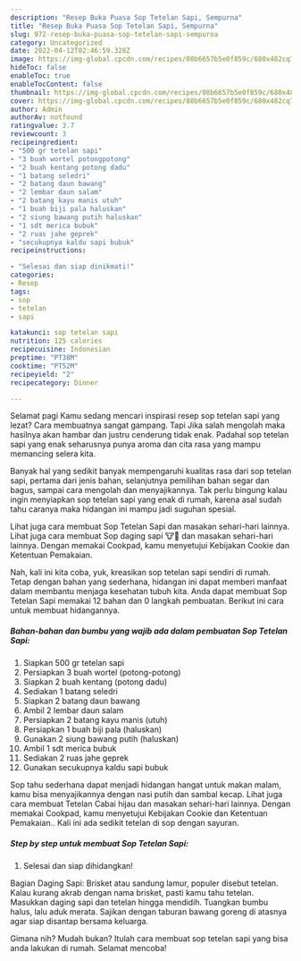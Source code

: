 ```yaml
---
description: "Resep Buka Puasa Sop Tetelan Sapi, Sempurna"
title: "Resep Buka Puasa Sop Tetelan Sapi, Sempurna"
slug: 972-resep-buka-puasa-sop-tetelan-sapi-sempurna
category: Uncategorized
date: 2022-04-12T02:46:59.328Z
image: https://img-global.cpcdn.com/recipes/08b6657b5e0f859c/680x482cq70/sop-tetelan-sapi-foto-resep-utama.jpg
hideToc: false
enableToc: true
enableTocContent: false
thumbnail: https://img-global.cpcdn.com/recipes/08b6657b5e0f859c/680x482cq70/sop-tetelan-sapi-foto-resep-utama.jpg
cover: https://img-global.cpcdn.com/recipes/08b6657b5e0f859c/680x482cq70/sop-tetelan-sapi-foto-resep-utama.jpg
author: Admin
authorAv: notfound
ratingvalue: 3.7
reviewcount: 3
recipeingredient:
- "500 gr tetelan sapi"
- "3 buah wortel potongpotong"
- "2 buah kentang potong dadu"
- "1 batang seledri"
- "2 batang daun bawang"
- "2 lembar daun salam"
- "2 batang kayu manis utuh"
- "1 buah biji pala haluskan"
- "2 siung bawang putih haluskan"
- "1 sdt merica bubuk"
- "2 ruas jahe geprek"
- "secukupnya kaldu sapi bubuk"
recipeinstructions:

- "Selesai dan siap dinikmati!"
categories:
- Resep
tags:
- sop
- tetelan
- sapi

katakunci: sop tetelan sapi 
nutrition: 125 calories
recipecuisine: Indonesian
preptime: "PT38M"
cooktime: "PT52M"
recipeyield: "2"
recipecategory: Dinner

---
```



Selamat pagi Kamu sedang mencari inspirasi resep sop tetelan sapi yang lezat? Cara membuatnya sangat gampang. Tapi Jika salah mengolah maka hasilnya akan hambar dan justru cenderung tidak enak. Padahal sop tetelan sapi yang enak seharusnya punya aroma dan cita rasa yang mampu memancing selera kita.


Banyak hal yang sedikit banyak mempengaruhi kualitas rasa dari sop tetelan sapi, pertama dari jenis bahan, selanjutnya pemilihan bahan segar dan bagus, sampai cara mengolah dan menyajikannya. Tak perlu bingung kalau ingin menyiapkan sop tetelan sapi yang enak di rumah, karena asal sudah tahu caranya maka hidangan ini mampu jadi suguhan spesial.

Lihat juga cara membuat Sop Tetelan Sapi dan masakan sehari-hari lainnya. Lihat juga cara membuat Sop daging sapi 🐮🐄 dan masakan sehari-hari lainnya. Dengan memakai Cookpad, kamu menyetujui Kebijakan Cookie dan Ketentuan Pemakaian.


Nah, kali ini kita coba, yuk, kreasikan sop tetelan sapi sendiri di rumah. Tetap dengan bahan yang sederhana, hidangan ini dapat memberi manfaat dalam membantu menjaga kesehatan tubuh kita. Anda dapat membuat Sop Tetelan Sapi memakai 12 bahan dan 0 langkah pembuatan. Berikut ini cara untuk membuat hidangannya.

<!--inarticleads1-->

##### Bahan-bahan dan bumbu yang wajib ada dalam pembuatan Sop Tetelan Sapi:

1. Siapkan 500 gr tetelan sapi
1. Persiapkan 3 buah wortel (potong-potong)
1. Siapkan 2 buah kentang (potong dadu)
1. Sediakan 1 batang seledri
1. Siapkan 2 batang daun bawang
1. Ambil 2 lembar daun salam
1. Persiapkan 2 batang kayu manis (utuh)
1. Persiapkan 1 buah biji pala (haluskan)
1. Gunakan 2 siung bawang putih (haluskan)
1. Ambil 1 sdt merica bubuk
1. Sediakan 2 ruas jahe geprek
1. Gunakan secukupnya kaldu sapi bubuk


Sop tahu sederhana dapat menjadi hidangan hangat untuk makan malam, kamu bisa menyajikannya dengan nasi putih dan sambal kecap. Lihat juga cara membuat Tetelan Cabai hijau dan masakan sehari-hari lainnya. Dengan memakai Cookpad, kamu menyetujui Kebijakan Cookie dan Ketentuan Pemakaian.. Kali ini ada sedikit tetelan di sop dengan sayuran. 

<!--inarticleads2-->

##### Step by step untuk membuat Sop Tetelan Sapi:


1. Selesai dan siap dihidangkan!

Bagian Daging Sapi: Brisket atau sandung lamur, populer disebut tetelan. Kalau kurang akrab dengan nama brisket, pasti kamu tahu tetelan. Masukkan daging sapi dan tetelan hingga mendidih. Tuangkan bumbu halus, lalu aduk merata. Sajikan dengan taburan bawang goreng di atasnya agar siap disantap bersama keluarga. 

Gimana nih? Mudah bukan? Itulah cara membuat sop tetelan sapi yang bisa anda lakukan di rumah. Selamat mencoba!
